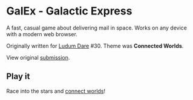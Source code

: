 GalEx - Galactic Express
========================

A fast, casual game about delivering mail in space.
Works on any device with a modern web browser.

Originally written for [Ludum Dare](http://ludumdare.com) #30.
Theme was __Connected Worlds__.

View original
[submission](http://www.ludumdare.com/compo/ludum-dare-30/?uid=19466).

Play it
-------

Race into the stars and [connect worlds](http://hhsw.de/sites/galex)!
